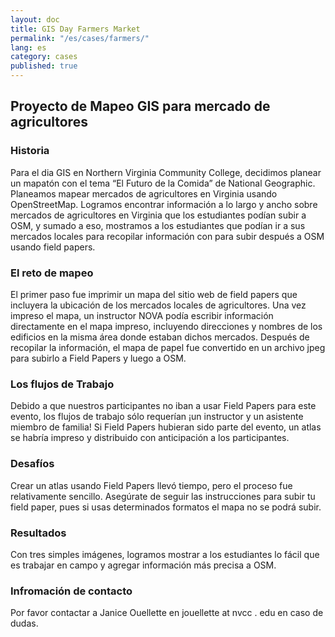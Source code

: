 ```yaml
---
layout: doc
title: GIS Day Farmers Market
permalink: "/es/cases/farmers/"
lang: es
category: cases
published: true
---
```


## Proyecto de Mapeo GIS para mercado de agricultores

### Historia
Para el dia GIS en Northern Virginia Community College, decidimos planear un mapatón con el tema “El Futuro de la Comida” de National Geographic. Planeamos mapear mercados de agricultores en Virginia usando OpenStreetMap. Logramos encontrar información a lo largo y ancho sobre mercados de agricultores en Virginia que los estudiantes podían subir a OSM, y sumado a eso, mostramos a los estudiantes que podían ir a sus mercados locales para recopilar información con para subir después a OSM usando field papers.

### El reto de mapeo
El primer paso fue imprimir un mapa del sitio web de field papers que incluyera la ubicación de los mercados locales de agricultores. Una vez impreso el mapa, un instructor NOVA podía escribir información directamente en el mapa impreso, incluyendo direcciones y nombres de los edificios en la misma área donde estaban dichos mercados. Después de recopilar la información, el mapa de papel fue convertido en un archivo jpeg para subirlo a Field Papers y luego a OSM. 

### Los flujos de Trabajo
Debido a que nuestros participantes no iban a usar Field Papers para este evento, los flujos de trabajo sólo requerían ¡un instructor y un asistente miembro de familia!
Si Field Papers hubieran sido parte del evento, un atlas se habría impreso y distribuido con anticipación a los participantes.

### Desafíos
Crear un atlas usando Field Papers llevó tiempo, pero el proceso fue relativamente sencillo. Asegúrate de seguir las instrucciones para subir tu field paper, pues si usas determinados formatos el mapa no se podrá subir.  

### Resultados
Con tres simples imágenes, logramos mostrar a los estudiantes lo fácil que es trabajar en campo y agregar información más precisa a OSM.

### Infromación de contacto
Por favor contactar a Janice Ouellette en jouellette at nvcc . edu en caso de dudas.
